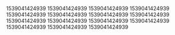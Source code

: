 1539041424939
1539041424939
1539041424939
1539041424939
1539041424939
1539041424939
1539041424939
1539041424939
1539041424939
1539041424939
1539041424939
1539041424939
1539041424939
1539041424939
1539041424939